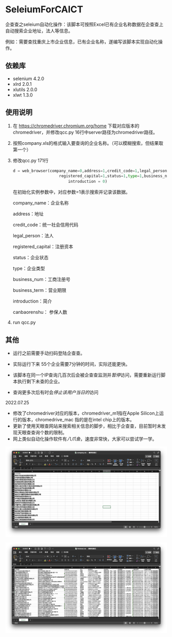 # SeleiumForCAICT

 企查查之seleium自动化操作：该脚本可按照Excel已有企业名称数据在企查查上自动搜索企业地址，法人等信息。

  例如：需要查找重庆上市企业信息，已有企业名称，遂编写该脚本实现自动化操作。

## 依赖库

- selenium                   4.2.0
- xlrd                       2.0.1
- xlutils                    2.0.0
- xlwt                       1.3.0

## 使用说明

1. 在 https://chromedriver.chromium.org/home 下载对应版本的chromedriver，并修改qcc.py 16行中server路径为chromedriver路径。
2. 按照company.xls的格式输入要查询的企业名称。（可以模糊搜索，但结果取第一个）
3. 修改qcc.py 171行

   ```python
   d = web_browser(company_name=0,address=1,credit_code=1,legal_person=1,\
                       registered_capital=1,status=1,type=1,business_num=1,business_term=1,\
                           introduction = 0)
   ```

   在初始化实例参数中，对应参数=1表示搜索并记录该数据。

   company_name：企业名称

   address：地址

   credit_code：统一社会信用代码

   legal_person：法人

   registered_capital：注册资本

   status：企业状态

   type：企业类型

   business_num：工商注册号

   business_term：营业期限

   introduction：简介

   canbaorenshu： 参保人数
4. run qcc.py

## 其他

- 运行之前需要手动扫码登陆企查查。

- 实际运行下来 55个企业需要7分钟的时间，实际还能更快。

- 该脚本在同一个IP查询几百次后会被企查查监测并*暂停*访问，需要重新运行脚本执行剩下未查的企业。

- 查询更多次后有时会*停止该用户当日的*访问

2022.07.25

- 修改了chromedriver对应的版本，chromedriver_m1指在Apple Silicon上运行的版本，chromedrive_mac 指的是在intel chip上的版本。
- 更新了使用天眼查网站来搜索相关信息的脚步，相比于企查查，目前暂时未发现天眼查查询个数的限制。
- 网上类似自动化操作软件有*八爪鱼*，速度非常快，大家可以尝试学一学。

 ![处理前](README.assets/%E6%88%AA%E5%B1%8F2022-07-13%2022.22.11.png)

![处理后](README.assets/%E6%88%AA%E5%B1%8F2022-07-13%2022.22.43.png)
